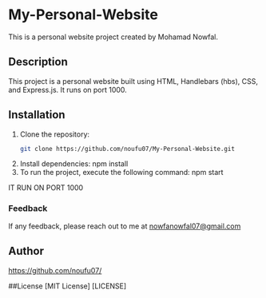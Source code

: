 # My-Personal-Website

This is a personal website project created by Mohamad Nowfal.

## Description

This project is a personal website built using HTML, Handlebars (hbs), CSS, and Express.js. It runs on port 1000.

## Installation

1. Clone the repository:
   ```sh
   git clone https://github.com/noufu07/My-Personal-Website.git
2. Install dependencies:
    npm install
3. To run the project, execute the following command:
    npm start
   
IT RUN ON PORT 1000

### Feedback
If any feedback, please reach out to me at nowfanowfal07@gmail.com

## Author
https://github.com/noufu07/

##License
[MIT License] [LICENSE]
